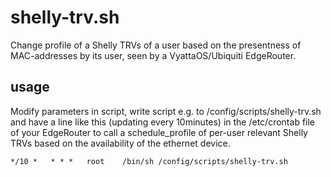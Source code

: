 # shelly-trv.sh

Change profile of a Shelly TRVs of a user based on the presentness of MAC-addresses by its user, seen by a VyattaOS/Ubiquiti EdgeRouter.

## usage

Modify parameters in script, write script e.g. to /config/scripts/shelly-trv.sh and have a line like this (updating every 10minutes) in the /etc/crontab file of your EdgeRouter to call a schedule_profile of per-user relevant Shelly TRVs based on the availability of the ethernet device.

`*/10 *   * * *   root    /bin/sh /config/scripts/shelly-trv.sh`
